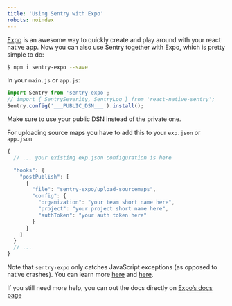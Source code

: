 ```yaml
---
title: 'Using Sentry with Expo'
robots: noindex
---
```


[Expo](https://expo.io/) is an awesome way to quickly create and play around with your react native app. Now you can also use Sentry together with Expo, which is pretty simple to do:

```bash
$ npm i sentry-expo --save
```

In your `main.js` or `app.js`:

```javascript
import Sentry from 'sentry-expo';
// import { SentrySeverity, SentryLog } from 'react-native-sentry';
Sentry.config('___PUBLIC_DSN___').install();
```

Make sure to use your public DSN instead of the private one.

For uploading source maps you have to add this to your `exp.json` or `app.json`

```javascript
{
  // ... your existing exp.json configuration is here

  "hooks": {
    "postPublish": [
      {
        "file": "sentry-expo/upload-sourcemaps",
        "config": {
          "organization": "your team short name here",
          "project": "your project short name here",
          "authToken": "your auth token here"
        }
      }
    ]
  }
  // ...
}
```

Note that `sentry-expo` only catches JavaScript exceptions (as opposed to native crashes). You can learn more [here](https://docs.expo.io/versions/latest/guides/errors/#what-about-native-errors) and [here](https://github.com/expo/sentry-expo/issues/87).

If you still need more help, you can out the docs directly on [Expo’s docs page](https://docs.expo.io/versions/latest/guides/using-sentry/)
